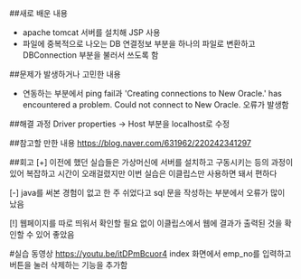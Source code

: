 ##새로 배운 내용
- apache tomcat 서버를 설치해 JSP 사용
- 파일에 중복적으로 나오는 DB 연결정보 부분을 하나의 파일로 변환하고 DBConnection 부분을 불러서 쓰도록 함

##문제가 발생하거나 고민한 내용
- 연동하는 부분에서 ping fail과 'Creating connections to New Oracle.' has encountered a problem. Could not connect to New Oracle. 오류가 발생함

##해결 과정
Driver properties -> Host 부분을 localhost로 수정

##참고할 만한 내용
https://blog.naver.com/631962/220242341297

##회고
[+] 이전에 했던 실습들은 가상머신에 서버를 설치하고 구동시키는 등의 과정이 있어 복잡하고 시간이 오래걸렸지만 이번 실습은 이클립스만 사용하면 돼서 편하다

[-] java를 써본 경험이 없고 한 주 쉬었다고 sql 문을 작성하는 부분에서 오류가 많이 났음

[!] 웹페이지를 따로 띄워서 확인할 필요 없이 이클립스에서 웹에 결과가 출력된 것을 확인할 수 있어 좋았음

#실습 동영상
https://youtu.be/itDPmBcuor4
index 화면에서 emp_no를 입력하고 버튼을 눌러 삭제하는 기능을 추가함
